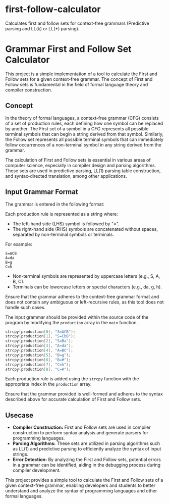 # first-follow-calculator
Calculates first and follow sets for context-free grammars (Predictive parsing and LL(k) or LL(*) parsing).

# Grammar First and Follow Set Calculator

This project is a simple implementation of a tool to calculate the First and Follow sets for a given context-free grammar. The concept of First and Follow sets is fundamental in the field of formal language theory and compiler construction.

## Concept

In the theory of formal languages, a context-free grammar (CFG) consists of a set of production rules, each defining how one symbol can be replaced by another. The First set of a symbol in a CFG represents all possible terminal symbols that can begin a string derived from that symbol. Similarly, the Follow set represents all possible terminal symbols that can immediately follow occurrences of a non-terminal symbol in any string derived from the grammar.

The calculation of First and Follow sets is essential in various areas of computer science, especially in compiler design and parsing algorithms. These sets are used in predictive parsing, LL(1) parsing table construction, and syntax-directed translation, among other applications.

## Input Grammar Format

The grammar is entered in the following format:

Each production rule is represented as a string where:
- The left-hand side (LHS) symbol is followed by "=".
- The right-hand side (RHS) symbols are concatenated without spaces, separated by non-terminal symbols or terminals.

For example:
```
S=ACB
A=da
B=g
C=h
```

- Non-terminal symbols are represented by uppercase letters (e.g., S, A, B, C).
- Terminals can be lowercase letters or special characters (e.g., da, g, h).

Ensure that the grammar adheres to the context-free grammar format and does not contain any ambiguous or left-recursive rules, as this tool does not handle such cases.

The input grammar should be provided within the source code of the program by modifying the `production` array in the `main` function.

```c
strcpy(production[0], "S=ACB");
strcpy(production[1], "S=CbB");
strcpy(production[2], "S=Ba");
strcpy(production[3], "A=da");
strcpy(production[4], "A=BC");
strcpy(production[5], "B=g");
strcpy(production[6], "B=#");
strcpy(production[7], "C=h");
strcpy(production[8], "C=#");
```

Each production rule is added using the `strcpy` function with the appropriate index in the `production` array.

Ensure that the grammar provided is well-formed and adheres to the syntax described above for accurate calculation of First and Follow sets.

## Usecase

- **Compiler Construction:** First and Follow sets are used in compiler construction to perform syntax analysis and generate parsers for programming languages.
- **Parsing Algorithms:** These sets are utilized in parsing algorithms such as LL(1) and predictive parsing to efficiently analyze the syntax of input strings.
- **Error Detection:** By analyzing the First and Follow sets, potential errors in a grammar can be identified, aiding in the debugging process during compiler development.

This project provides a simple tool to calculate the First and Follow sets of a given context-free grammar, enabling developers and students to better understand and analyze the syntax of programming languages and other formal languages.